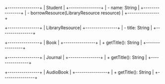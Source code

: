 +----------------+
|   Student      |
+----------------+
| - name: String |
+----------------+
| - borrowResource(LibraryResource resource) |
+----------------+

+----------------+
| LibraryResource|
+----------------+
| - title: String |
+----------------+

+----------------+
|     Book       |
+----------------+
| + getTitle(): String |
+----------------+

+----------------+
|    Journal     |
+----------------+
| + getTitle(): String |
+----------------+

+----------------+
|   AudioBook    |
+----------------+
| + getTitle(): String |
+----------------+
